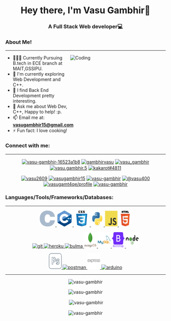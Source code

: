 <h1 align="center">Hey there, I'm Vasu Gambhir👋</h1>
<h3 align="center">A Full Stack Web developer💻</h3>


<h3>About Me!</h3>
<hr>
<img align="right" alt="Coding" width="300" height="200" src="https://cdn.dribbble.com/users/1162077/screenshots/3848914/programmer.gif">


-  👨🏽‍💻 Currently Pursuing B.tech in ECE branch at MAIT,GSSIPU.
-  🌱 I'm currently exploring Web Development and C++.
-  🤔 I find Back End Development pretty interesting.
-  💬 Ask me about Web Dev, C++, Happy to help! :p.
-  📫 Email me at: **vasugambhir15@gmail.com**
-  ⚡ Fun fact: I love cooking!



<h3 align="left">Connect with me:</h3>
<hr>
<p align="center">
<a href="https://linkedin.com/in/vasu-gambhir-16523a1b8" target="blank"><img align="center" src="https://raw.githubusercontent.com/rahuldkjain/github-profile-readme-generator/master/src/images/icons/Social/linked-in-alt.svg" alt="vasu-gambhir-16523a1b8" height="40" width="50" /></a>
<a href="https://twitter.com/gambhirvasu" target="blank"><img align="center" src="https://raw.githubusercontent.com/rahuldkjain/github-profile-readme-generator/master/src/images/icons/Social/twitter.svg" alt="gambhirvasu" height="40" width="50" /></a>
<a href="https://instagram.com/vasu_gambhir" target="blank"><img align="center" src="https://raw.githubusercontent.com/rahuldkjain/github-profile-readme-generator/master/src/images/icons/Social/instagram.svg" alt="vasu_gambhir" height="40" width="50" /></a>
<a href="https://fb.com/vasu.gambhir.5" target="blank"><img align="center" src="https://raw.githubusercontent.com/rahuldkjain/github-profile-readme-generator/master/src/images/icons/Social/facebook.svg" alt="vasu.gambhir.5" height="40" width="50" /></a>
<a href="https://discord.gg/kakarot#4811" target="blank"><img align="center" src="https://raw.githubusercontent.com/rahuldkjain/github-profile-readme-generator/master/src/images/icons/Social/discord.svg" alt="kakarot#4811" height="50" width="60" /></a>
</p>
<p align="center">
<a href="https://www.codechef.com/users/vasu2609" target="blank"><img align="center" src="https://cdn.jsdelivr.net/npm/simple-icons@3.1.0/icons/codechef.svg" alt="vasu2609" height="40" width="50" /></a>
<a href="https://www.hackerrank.com/vasugambhir15" target="blank"><img align="center" src="https://raw.githubusercontent.com/rahuldkjain/github-profile-readme-generator/master/src/images/icons/Social/hackerrank.svg" alt="vasugambhir15" height="40" width="50" /></a>
<a href="https://www.leetcode.com/vasu-gambhir" target="blank"><img align="center" src="https://raw.githubusercontent.com/rahuldkjain/github-profile-readme-generator/master/src/images/icons/Social/leet-code.svg" alt="vasu-gambhir" height="40" width="50" /></a>
<a href="https://www.hackerearth.com/@vasu400" target="blank"><img align="center" src="https://raw.githubusercontent.com/rahuldkjain/github-profile-readme-generator/master/src/images/icons/Social/hackerearth.svg" alt="@vasu400" height="40" width="50" /></a>
<a href="https://auth.geeksforgeeks.org/user/vasugamt4qe/profile" target="blank"><img align="center" src="https://raw.githubusercontent.com/rahuldkjain/github-profile-readme-generator/master/src/images/icons/Social/geeks-for-geeks.svg" alt="vasugamt4qe/profile" height="40" width="50" /></a>
<a href="https://codepen.io/vasu-gambhir" target="blank"><img align="center" src="https://raw.githubusercontent.com/rahuldkjain/github-profile-readme-generator/master/src/images/icons/Social/codepen.svg" alt="vasu-gambhir" height="40" width="50" /></a>
</p>

<h3 align="left">Languages/Tools/Frameworks/Databases:</h3>
<hr>
<p align="center"> 
<a href="https://www.cprogramming.com/" target="_blank" rel="noreferrer"> <img src="https://raw.githubusercontent.com/devicons/devicon/master/icons/c/c-original.svg" alt="c" width="50" height="50"/> </a> 
<a href="https://www.w3schools.com/cpp/" target="_blank" rel="noreferrer"> <img src="https://raw.githubusercontent.com/devicons/devicon/master/icons/cplusplus/cplusplus-original.svg" alt="cplusplus" width="50" height="50"/> </a> 
<a href="https://www.w3schools.com/css/" target="_blank" rel="noreferrer"> <img src="https://raw.githubusercontent.com/devicons/devicon/master/icons/css3/css3-original-wordmark.svg" alt="css3" width="50" height="50"/> </a>
<a href="https://www.python.org" target="_blank" rel="noreferrer"> <img src="https://raw.githubusercontent.com/devicons/devicon/master/icons/python/python-original.svg" alt="python" width="40" height="50"/> </a>
<a href="https://developer.mozilla.org/en-US/docs/Web/JavaScript" target="_blank" rel="noreferrer"> <img src="https://raw.githubusercontent.com/devicons/devicon/master/icons/javascript/javascript-original.svg" alt="javascript" width="40" height="50"/> </a>
<a href="https://www.w3.org/html/" target="_blank" rel="noreferrer"> <img src="https://raw.githubusercontent.com/devicons/devicon/master/icons/html5/html5-original-wordmark.svg" alt="html5" width="40" height="50"/> </a>
</p>
<p align="center">
<a href="https://git-scm.com/" target="_blank" rel="noreferrer"> <img src="https://www.vectorlogo.zone/logos/git-scm/git-scm-icon.svg" alt="git" width="40" height="50"/> </a>
<a href="https://heroku.com" target="_blank" rel="noreferrer"> <img src="https://www.vectorlogo.zone/logos/heroku/heroku-icon.svg" alt="heroku" width="40" height="50"/> </a>
<a href="https://bulma.io/" target="_blank" rel="noreferrer"> <img src="https://raw.githubusercontent.com/gilbarbara/logos/804dc257b59e144eaca5bc6ffd16949752c6f789/logos/bulma.svg" alt="bulma" width="40" height="40"/> </a> 
<a href="https://www.mongodb.com/" target="_blank" rel="noreferrer"> <img src="https://raw.githubusercontent.com/devicons/devicon/master/icons/mongodb/mongodb-original-wordmark.svg" alt="mongodb" width="40" height="50"/> </a>
<a href="https://www.mysql.com/" target="_blank" rel="noreferrer"> <img src="https://raw.githubusercontent.com/devicons/devicon/master/icons/mysql/mysql-original-wordmark.svg" alt="mysql" width="40" height="50"/> </a> 
<a href="https://getbootstrap.com" target="_blank" rel="noreferrer"> <img src="https://raw.githubusercontent.com/devicons/devicon/master/icons/bootstrap/bootstrap-plain-wordmark.svg" alt="bootstrap" width="40" height="50"/> </a> 
<a href="https://nodejs.org" target="_blank" rel="noreferrer"> <img src="https://raw.githubusercontent.com/devicons/devicon/master/icons/nodejs/nodejs-original-wordmark.svg" alt="nodejs" width="40" height="50"/> </a> 
</p>
<p align="center">
<a href="https://www.photoshop.com/en" target="_blank" rel="noreferrer"> <img src="https://raw.githubusercontent.com/devicons/devicon/master/icons/photoshop/photoshop-line.svg" alt="photoshop" width="40" height="50"/> </a> 
<a href="https://postman.com" target="_blank" rel="noreferrer"> <img src="https://www.vectorlogo.zone/logos/getpostman/getpostman-icon.svg" alt="postman" width="40" height="50"/> </a> 
<a href="https://expressjs.com" target="_blank" rel="noreferrer"> <img src="https://raw.githubusercontent.com/devicons/devicon/master/icons/express/express-original-wordmark.svg" alt="express" width="40" height="50"/> </a>
<a href="https://www.arduino.cc/" target="_blank" rel="noreferrer"> <img src="https://cdn.worldvectorlogo.com/logos/arduino-1.svg" alt="arduino" width="40" height="50"/> </a>
</p>
<hr>

<p align="center"> <img src="https://komarev.com/ghpvc/?username=vasu-gambhir&label=Profile%20views&color=0e75b6&style=flat" alt="vasu-gambhir"/> </p>

<p align="center"><img align="center" src="https://github-readme-stats.vercel.app/api/top-langs?username=vasu-gambhir&show_icons=true&locale=en&layout=compact" alt="vasu-gambhir" /></p>

<p align="center">&nbsp;<img align="center" src="https://github-readme-stats.vercel.app/api?username=vasu-gambhir&show_icons=true&locale=en" alt="vasu-gambhir" /></p>

<p align="center"><img align="center" src="https://github-readme-streak-stats.herokuapp.com/?user=vasu-gambhir&" alt="vasu-gambhir" /></p>


